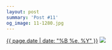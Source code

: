 ```yaml
---
layout: post
summary: 'Post #11'
og_image: 11-1280.jpg
---
```


<p>
  <time><a href="/11">{{ page.date | date: "%B %e, %Y" }}</a></time>
  <a href="/11"><img src="{{ site.assets_url }}/11-640.jpg" srcset="{{ site.assets_url }}/11-1280.jpg 1280w, {{ site.assets_url }}/11-960.jpg 960w, {{ site.assets_url }}/11-640.jpg 640w, {{ site.assets_url }}/11-320.jpg 320w" sizes="(min-width: 700px) 50vw, calc(100vw - 2rem)" /></a>
</p>
